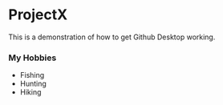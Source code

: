 # ProjectX

This is a demonstration of how to get Github Desktop working.

### My Hobbies
- Fishing
- Hunting
- Hiking
